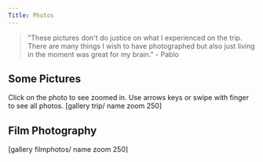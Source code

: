 ```yaml
---
Title: Photos
---
```

> "These pictures don't do justice on what I experienced on the trip. There are many things I wish to have photographed but also just living in the moment was great for my brain." - Pablo

## Some Pictures
Click on the photo to see zoomed in. Use arrows keys or swipe with finger to see all photos.
[gallery trip/ name zoom 250]

## Film Photography
[gallery filmphotos/ name zoom 250]


